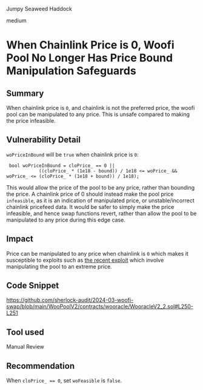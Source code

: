 Jumpy Seaweed Haddock

medium

# When Chainlink Price is 0, Woofi Pool No Longer Has Price Bound Manipulation Safeguards

## Summary

When chainlink price is `0`, and chainlink is not the preferred price, the woofi pool can be manipulated to any price. This is unsafe compared  to making the price infeasible.

## Vulnerability Detail

`woPriceInBound` will be `true` when chainlink price is `0`:


```solidity
 bool woPriceInBound = cloPrice_ == 0 ||
            ((cloPrice_ * (1e18 - bound)) / 1e18 <= woPrice_ && woPrice_ <= (cloPrice_ * (1e18 + bound)) / 1e18);
```

This would allow the price of the pool to be any price, rather than bounding the price. A chainlink price of 0 should instead make the pool price `infeasible`, as it is an indication of manipulated price, or unstable/incorrect chainlink pricefeed data. It would be safer to simply make the price infeasible, and hence swap functions revert, rather than allow the pool to be manipulated to any price during this edge case.

## Impact

Price can be manipulated to any price when chainlink is `0` which makes it susceptible to exploits such as [the recent exploit](https://twitter.com/_WOOFi/status/1765150687166415129) which involve manipulating the pool to an extreme price.

## Code Snippet

https://github.com/sherlock-audit/2024-03-woofi-swap/blob/main/WooPoolV2/contracts/wooracle/WooracleV2_2.sol#L250-L251

## Tool used

Manual Review

## Recommendation

When `cloPrice_ == 0`, set `woFeasible` is `false`.

